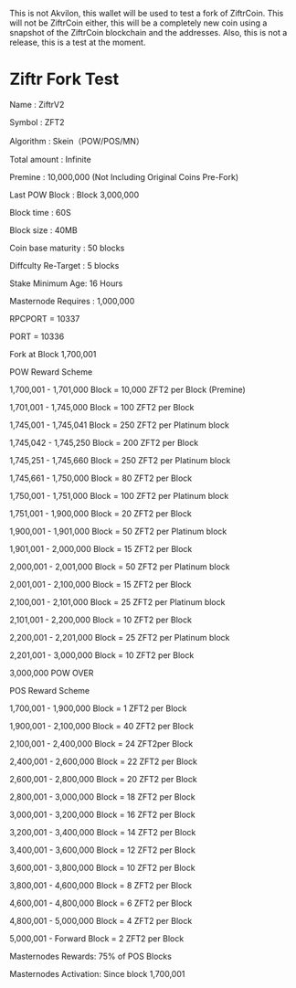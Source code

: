 This is not Akvilon, this wallet will be used to test a fork of ZiftrCoin. This will not be ZiftrCoin either, this will be a completely new coin using a snapshot of the ZiftrCoin blockchain and the addresses. Also, this is not a release, this is a test at the moment.

# Ziftr Fork Test
Name : ZiftrV2

Symbol : ZFT2

Algorithm : Skein（POW/POS/MN）

Total amount : Infinite

Premine : 10,000,000 (Not Including Original Coins Pre-Fork) 

Last POW Block : Block 3,000,000

Block time : 60S

Block size : 40MB

Coin base maturity :  50 blocks

Diffculty Re-Target : 5 blocks

Stake Minimum Age: 16 Hours

Masternode Requires : 1,000,000

RPCPORT = 10337

PORT = 10336

Fork at Block 1,700,001

POW Reward Scheme

1,700,001 - 1,701,000 Block = 10,000 ZFT2 per Block (Premine)

1,701,001 - 1,745,000 Block = 100 ZFT2 per Block
  
1,745,001 - 1,745,041 Block = 250 ZFT2 per Platinum block

1,745,042 - 1,745,250 Block = 200 ZFT2 per Block
  
1,745,251 - 1,745,660 Block = 250 ZFT2 per Platinum block

1,745,661 - 1,750,000 Block = 80 ZFT2 per Block

1,750,001 - 1,751,000 Block = 100 ZFT2 per Platinum block

1,751,001 - 1,900,000 Block = 20 ZFT2 per Block 
 
1,900,001 - 1,901,000 Block = 50 ZFT2 per Platinum block

1,901,001 - 2,000,000 Block = 15 ZFT2 per Block

2,000,001 - 2,001,000 Block = 50 ZFT2 per Platinum block

2,001,001 - 2,100,000 Block = 15 ZFT2 per Block

2,100,001 - 2,101,000 Block = 25 ZFT2 per Platinum block

2,101,001 - 2,200,000 Block = 10 ZFT2 per Block 
 
2,200,001 - 2,201,000 Block = 25 ZFT2 per Platinum block

2,201,001 - 3,000,000 Block = 10 ZFT2 per Block

3,000,000 POW OVER

POS Reward Scheme

1,700,001 - 1,900,000 Block = 1 ZFT2 per Block

1,900,001 - 2,100,000 Block = 40 ZFT2 per Block 
 
2,100,001 - 2,400,000 Block = 24 ZFT2per Block  

2,400,001 - 2,600,000 Block = 22 ZFT2 per Block
  
2,600,001 - 2,800,000 Block = 20 ZFT2 per Block

2,800,001 - 3,000,000 Block = 18 ZFT2 per Block
  
3,000,001 - 3,200,000 Block = 16 ZFT2 per Block
  
3,200,001 - 3,400,000 Block = 14 ZFT2 per Block  

3,400,001 - 3,600,000 Block = 12 ZFT2 per Block

3,600,001 - 3,800,000 Block = 10 ZFT2 per Block
  
3,800,001 - 4,600,000 Block = 8 ZFT2 per Block
  
4,600,001 - 4,800,000 Block = 6 ZFT2 per Block
  
4,800,001 - 5,000,000 Block = 4 ZFT2 per Block

5,000,001 - Forward Block = 2 ZFT2 per Block 


Masternodes Rewards: 75% of POS Blocks

Masternodes Activation: Since block 1,700,001
